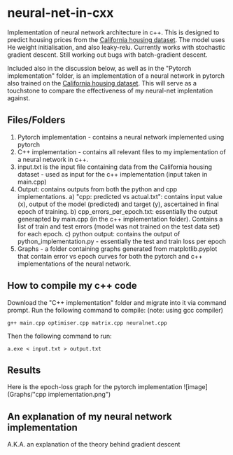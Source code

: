 # neural-net-in-cxx
Implementation of neural network architecture in c++. This is designed to predict housing prices from the [California housing dataset](https://scikit-learn.org/dev/modules/generated/sklearn.datasets.fetch_california_housing.html). The model uses He weight initialisation, and also leaky-relu. 
Currently works with stochastic gradient descent. Still working out bugs with batch-gradient descent.

Included also in the discussion below, as well as in the "Pytorch implementation" folder, is an implementation of a neural network in pytorch also trained on the [California housing dataset](https://scikit-learn.org/dev/modules/generated/sklearn.datasets.fetch_california_housing.html). This will serve as a touchstone to compare the effectiveness of my neural-net implentation against.

## Files/Folders
1) Pytorch implementation - contains a neural network implemented using pytorch
2) C++ implementation - contains all relevant files to my implementation of a neural network in c++.
3) input.txt is the input file containing data from the California housing dataset - used as input for the c++ implementation (input taken in main.cpp)
4) Output: contains outputs from both the python and cpp implementations.
    a) "cpp: predicted vs actual.txt": contains input value (x), output of the model (predicted) and target (y), ascertained in final epoch of training.
    b) cpp_errors_per_epoch.txt: essentially the output generapted by main.cpp (in the c++ implementation folder). Contains a list of train and test errors (model was not trained on the test data set) for each epoch.
   c) python output: contains the output of python_implementation.py - essentially the test and train loss per epoch
5) Graphs - a folder containing graphs generated from matplotlib.pyplot that contain error vs epoch curves for both the pytorch and c++ implementations of the neural network.

## How to compile my c++ code
Download the "C++ implementation" folder and migrate into it via command prompt. Run the following command to compile: (note: using gcc compiler)
```
g++ main.cpp optimiser.cpp matrix.cpp neuralnet.cpp
```
Then the following command to run:
```
a.exe < input.txt > output.txt
```

## Results
Here is the epoch-loss graph for the pytorch implementation ![image](Graphs/"cpp implementation.png")

## An explanation of my neural network implementation
A.K.A. an explanation of the theory behind gradient descent
